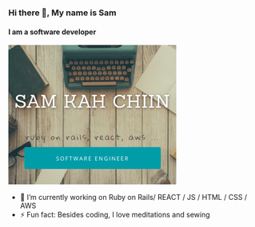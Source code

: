 ### Hi there 👋, My name is Sam
#### I am a software developer

<img src="https://github.com/samkahchiin/samkahchiin/blob/master/banner.png" />

- 🔭 I’m currently working on Ruby on Rails/ REACT / JS / HTML / CSS / AWS
- ⚡ Fun fact: Besides coding, I love meditations and sewing



<!--
**samkahchiin/samkahchiin** is a ✨ _special_ ✨ repository because its `README.md` (this file) appears on your GitHub profile.

Here are some ideas to get you started:

- 🌱 I’m currently learning ...
- 👯 I’m looking to collaborate on ...
- 🤔 I’m looking for help with ...
- 💬 Ask me about ...
- 📫 How to reach me: samkahchiin@gmail.com
- 😄 Pronouns: ...
- ⚡ Fun fact: ...
-->
